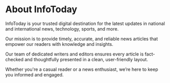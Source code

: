 # About InfoToday

InfoToday is your trusted digital destination for the latest updates in national and international news, technology, sports, and more.

Our mission is to provide timely, accurate, and reliable news articles that empower our readers with knowledge and insights.

Our team of dedicated writers and editors ensures every article is fact-checked and thoughtfully presented in a clean, user-friendly layout.

Whether you're a casual reader or a news enthusiast, we’re here to keep you informed and engaged.
